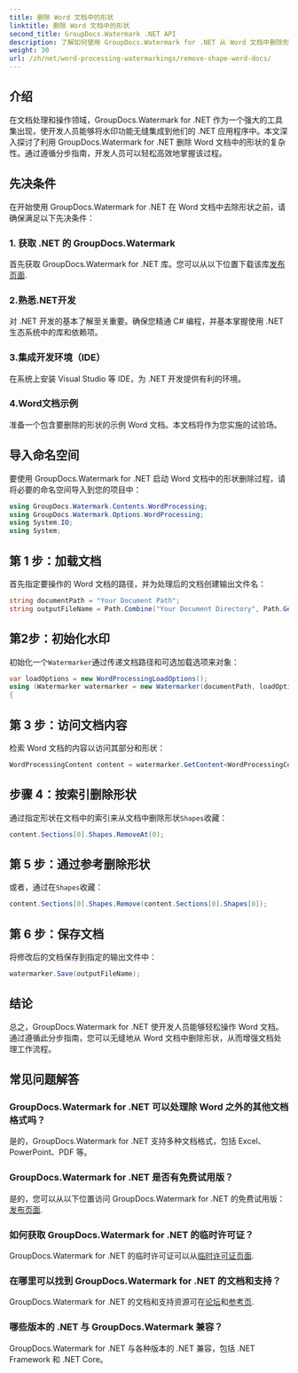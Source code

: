 ```yaml
---
title: 删除 Word 文档中的形状
linktitle: 删除 Word 文档中的形状
second_title: GroupDocs.Watermark .NET API
description: 了解如何使用 GroupDocs.Watermark for .NET 从 Word 文档中删除形状。简单、高效、强大的文档操作。
weight: 30
url: /zh/net/word-processing-watermarkings/remove-shape-word-docs/
---
```

## 介绍
在文档处理和操作领域，GroupDocs.Watermark for .NET 作为一个强大的工具集出现，使开发人员能够将水印功能无缝集成到他们的 .NET 应用程序中。本文深入探讨了利用 GroupDocs.Watermark for .NET 删除 Word 文档中的形状的复杂性。通过遵循分步指南，开发人员可以轻松高效地掌握该过程。
## 先决条件
在开始使用 GroupDocs.Watermark for .NET 在 Word 文档中去除形状之前，请确保满足以下先决条件：
### 1. 获取 .NET 的 GroupDocs.Watermark
首先获取 GroupDocs.Watermark for .NET 库。您可以从以下位置下载该库[发布页面](https://releases.groupdocs.com/Watermark/net/).
### 2.熟悉.NET开发
对 .NET 开发的基本了解至关重要。确保您精通 C# 编程，并基本掌握使用 .NET 生态系统中的库和依赖项。
### 3.集成开发环境（IDE）
在系统上安装 Visual Studio 等 IDE，为 .NET 开发提供有利的环境。 
### 4.Word文档示例
准备一个包含要删除的形状的示例 Word 文档。本文档将作为您实施的试验场。

## 导入命名空间
要使用 GroupDocs.Watermark for .NET 启动 Word 文档中的形状删除过程，请将必要的命名空间导入到您的项目中：
```csharp
using GroupDocs.Watermark.Contents.WordProcessing;
using GroupDocs.Watermark.Options.WordProcessing;
using System.IO;
using System;
```
## 第 1 步：加载文档
首先指定要操作的 Word 文档的路径，并为处理后的文档创建输出文件名：
```csharp
string documentPath = "Your Document Path";
string outputFileName = Path.Combine("Your Document Directory", Path.GetFileName(documentPath));
```
## 第2步：初始化水印
初始化一个`Watermarker`通过传递文档路径和可选加载选项来对象：
```csharp
var loadOptions = new WordProcessingLoadOptions();
using (Watermarker watermarker = new Watermarker(documentPath, loadOptions))
{
```
## 第 3 步：访问文档内容
检索 Word 文档的内容以访问其部分和形状：
```csharp
WordProcessingContent content = watermarker.GetContent<WordProcessingContent>();
```
## 步骤 4：按索引删除形状
通过指定形状在文档中的索引来从文档中删除形状`Shapes`收藏：
```csharp
content.Sections[0].Shapes.RemoveAt(0);
```
## 第 5 步：通过参考删除形状
或者，通过在`Shapes`收藏：
```csharp
content.Sections[0].Shapes.Remove(content.Sections[0].Shapes[0]);
```
## 第 6 步：保存文档
将修改后的文档保存到指定的输出文件中：
```csharp
watermarker.Save(outputFileName);
```

## 结论
总之，GroupDocs.Watermark for .NET 使开发人员能够轻松操作 Word 文档。通过遵循此分步指南，您可以无缝地从 Word 文档中删除形状，从而增强文档处理工作流程。
## 常见问题解答
### GroupDocs.Watermark for .NET 可以处理除 Word 之外的其他文档格式吗？
是的，GroupDocs.Watermark for .NET 支持多种文档格式，包括 Excel、PowerPoint、PDF 等。
### GroupDocs.Watermark for .NET 是否有免费试用版？
是的，您可以从以下位置访问 GroupDocs.Watermark for .NET 的免费试用版：[发布页面](https://releases.groupdocs.com/).
### 如何获取 GroupDocs.Watermark for .NET 的临时许可证？
 GroupDocs.Watermark for .NET 的临时许可证可以从[临时许可证页面](https://purchase.groupdocs.com/temporary-license/).
### 在哪里可以找到 GroupDocs.Watermark for .NET 的文档和支持？
 GroupDocs.Watermark for .NET 的文档和支持资源可在[论坛](https://forum.groupdocs.com/c/watermark/19)和[参考页](https://tutorials.groupdocs.com/Watermark/net/).
### 哪些版本的 .NET 与 GroupDocs.Watermark 兼容？
GroupDocs.Watermark for .NET 与各种版本的 .NET 兼容，包括 .NET Framework 和 .NET Core。